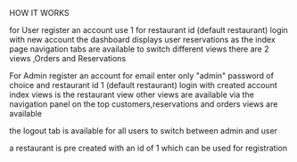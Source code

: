 HOW IT WORKS

for User
register an account 
use 1 for restaurant id (default restaurant)
login with new account 
the dashboard displays user reservations as the index page
navigation tabs are available to switch different views
there are 2 views ,Orders and Reservations 

For Admin
register an account 
for email enter only "admin"
password of choice 
and restaurant id 1 (default restaurant)
login with created account 
index views is the restaurant view 
other views are available via the navigation panel on the top 
customers,reservations and orders views are available 

the logout tab is available for all users to switch between admin and user 

a restaurant is pre created with an id of 1 which can be used for registration 

